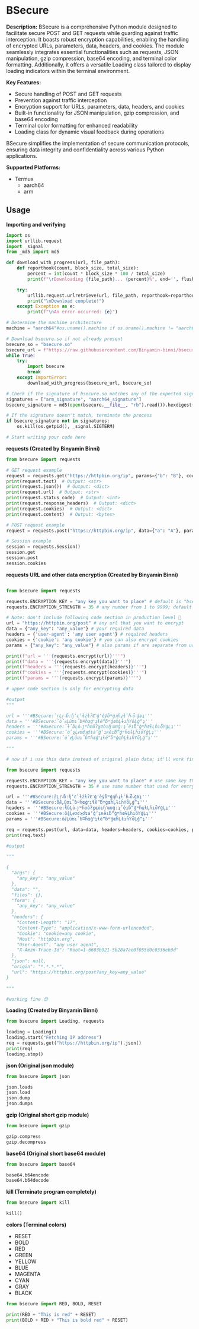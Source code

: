 # BSecure

**Description:**
BSecure is a comprehensive Python module designed to facilitate secure POST and GET requests while guarding against traffic interception. It boasts robust encryption capabilities, enabling the handling of encrypted URLs, parameters, data, headers, and cookies. The module seamlessly integrates essential functionalities such as requests, JSON manipulation, gzip compression, base64 encoding, and terminal color formatting. Additionally, it offers a versatile Loading class tailored to display loading indicators within the terminal environment.

**Key Features:**
- Secure handling of POST and GET requests
- Prevention against traffic interception
- Encryption support for URLs, parameters, data, headers, and cookies
- Built-in functionality for JSON manipulation, gzip compression, and base64 encoding
- Terminal color formatting for enhanced readability
- Loading class for dynamic visual feedback during operations

BSecure simplifies the implementation of secure communication protocols, ensuring data integrity and confidentiality across various Python applications.

**Supported Platforms:**
- Termux
  - aarch64
  - arm

## Usage
**Importing and verifying**
```python
import os
import urllib.request
import _signal
from _md5 import md5

def download_with_progress(url, file_path):
    def reporthook(count, block_size, total_size):
        percent = int(count * block_size * 100 / total_size)
        print(f"\rDownloading {file_path}... {percent}%", end='', flush=True)

    try:
        urllib.request.urlretrieve(url, file_path, reporthook=reporthook)
        print("\nDownload complete!")
    except Exception as e:
        print(f"\nAn error occurred: {e}")

# Determine the machine architecture
machine = "aarch64"#os.uname().machine if os.uname().machine != "aarch64" else "arm"

# Download bsecure.so if not already present
bsecure_so = "bsecure.so"
bsecure_url = f"https://raw.githubusercontent.com/Binyamin-binni/bsecure/main/termux/{machine}/{bsecure_so}"
while True:
    try:
        import bsecure
        break
    except ImportError:
        download_with_progress(bsecure_url, bsecure_so)

# Check if the signature of bsecure.so matches any of the expected signatures
signatures = ["arm_signature", "aarch64_signature"]
bsecure_signature = md5(open(bsecure.__file__, "rb").read()).hexdigest()

# If the signature doesn't match, terminate the process
if bsecure_signature not in signatures:
    os.kill(os.getpid(), _signal.SIGTERM)

# Start writing your code here
```

**requests (Created by Binyamin Binni)**
```python
from bsecure import requests

# GET request example
request = requests.get("https://httpbin.org/ip", params={"b": "B"}, cookies={"c":"C"}, headers={"User-Agent": "bsecure/1.0"})
print(request.text)  # Output: <str>
print(request.json())  # Output: <dict>
print(request.url)  # Output: <str>
print(request.status_code)  # Output: <int>
print(request.response_headers)  # Output: <dict>
print(request.cookies)  # Output: <dict>
print(request.content)  # Output: <bytes>

# POST request example
request = requests.post("https://httpbin.org/ip", data={"a": "A"}, params={"b": "B"}, cookies={"c":"C"}, headers={"User-Agent": "bsecure/1.0"})

# Session example
session = requests.Session()
session.get
session.post
session.cookies
```

**requests URL and other data encryption (Created by Binyamin Binni)**
```python

from bsecure import requests

requests.ENCRYPTION_KEY = "any key you want to place" # default is "bsecure"
requests.ENCRYPTION_STRENGTH = 35 # any number from 1 to 9999; default is 7

# Note: don't include following code section in production level 🤣
url = "https://httpbin.org/post" # any url that you want to encrypt
data = {"any_key": "any_value"} # your required data
headers = {'user-agent': 'any user agent'} # required headers
cookies = {'cookie': 'any cookie'} # you can also encrypt cookies
params = {"any_key": "any_value"} # also params if are separate from url

print(f"url = '''{requests.encrypt(url)}'''")
print(f"data = '''{requests.encrypt(data)}'''")
print(f"headers = '''{requests.encrypt(headers)}'''")
print(f"cookies = '''{requests.encrypt(cookies)}'''")
print(f"params = '''{requests.encrypt(params)}'''")

# upper code section is only for encrypting data

#output
"""

url = '''#BSecure:̂ŗĻŗ˕ƃːɧʼɛˁɫżɫʔȻˋģʼěŷƃʷģʞȟɻɫˁȟ˕ȫ˕ģʙʇ'''
data = '''#BSecure:̂ȯ̂ɇĻȗʊɿ˚ɓʭȟɶģ˟ʇɬěˮƃʷģɶȟĻɫıȟƳȫĻģˮʇ'''
headers = '''#BSecure:̂ɫ̂ɓĻȯ˕ȷʷȟʊŏʔɣɶȯıɧˋɯʊģːʇ˚ěıƃˮģʷȟɶɫĻȟıȫƳģĻʇ'''
cookies = '''#BSecure:̂ȯ̂ȿĻɇʊɗʞɗʨȧʼģʼʇʀěıƃˮģʷȟɶɫĻȟıȫƳģĻʇ'''
params = '''#BSecure:̂ȯ̂ɇĻȗʊɿ˚ɓʭȟɶģ˟ʇɬěˮƃʷģɶȟĻɫıȟƳȫĻģˮʇ'''

"""

# now if i use this data instead of original plain data; it'll work fine.

from bsecure import requests

requests.ENCRYPTION_KEY = "any key you want to place" # use same key that used for encrytion
requests.ENCRYPTION_STRENGTH = 35 # use same number that used for encryption

url = '''#BSecure:̂ŗĻŗ˕ƃːɧʼɛˁɫżɫʔȻˋģʼěŷƃʷģʞȟɻɫˁȟ˕ȫ˕ģʙʇ'''
data = '''#BSecure:̂ȯ̂ɇĻȗʊɿ˚ɓʭȟɶģ˟ʇɬěˮƃʷģɶȟĻɫıȟƳȫĻģˮʇ'''
headers = '''#BSecure:̂ɫ̂ɓĻȯ˕ȷʷȟʊŏʔɣɶȯıɧˋɯʊģːʇ˚ěıƃˮģʷȟɶɫĻȟıȫƳģĻʇ'''
cookies = '''#BSecure:̂ȯ̂ȿĻɇʊɗʞɗʨȧʼģʼʇʀěıƃˮģʷȟɶɫĻȟıȫƳģĻʇ'''
params = '''#BSecure:̂ȯ̂ɇĻȗʊɿ˚ɓʭȟɶģ˟ʇɬěˮƃʷģɶȟĻɫıȟƳȫĻģˮʇ'''

req = requests.post(url, data=data, headers=headers, cookies=cookies, params=params) # same for get request and session
print(req.text)

#output

"""

{
  "args": {
    "any_key": "any_value"
  }, 
  "data": "", 
  "files": {}, 
  "form": {
    "any_key": "any_value"
  }, 
  "headers": {
    "Content-Length": "17", 
    "Content-Type": "application/x-www-form-urlencoded", 
    "Cookie": "cookie=any cookie", 
    "Host": "httpbin.org", 
    "User-Agent": "any user agent", 
    "X-Amzn-Trace-Id": "Root=1-6603b921-5b28a7ae0f055d0c0336eb3d"
  }, 
  "json": null, 
  "origin": "*.*.*.*", 
  "url": "https://httpbin.org/post?any_key=any_value"
}

"""

#working fine 😊
```

**Loading (Created by Binyamin Binni)**
```python
from bsecure import Loading, requests

loading = Loading()
loading.start("Fetching IP address")
req = requests.get("https://httpbin.org/ip").json()
print(req)
loading.stop()
```

**json (Original json module)**
```python
from bsecure import json

json.loads
json.load
json.dump
json.dumps
```

**gzip (Original short gzip module)**
```python
from bsecure import gzip

gzip.compress
gzip.decompress
```

**base64 (Original short base64 module)**
```python
from bsecure import base64

base64.b64encode
base64.b64decode
```

**kill (Terminate program completely)**
```python
from bsecure import kill

kill()
```

**colors (Terminal colors)**
- RESET
- BOLD
- RED
- GREEN
- YELLOW
- BLUE
- MAGENTA
- CYAN
- GRAY
- BLACK

```python
from bsecure import RED, BOLD, RESET

print(RED + "This is red" + RESET)
print(BOLD + RED + "This is bold red" + RESET)
```
